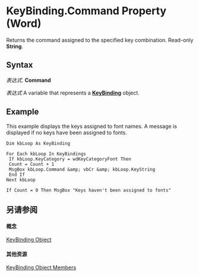 
# KeyBinding.Command Property (Word)

Returns the command assigned to the specified key combination. Read-only  **String**.


## Syntax

 _表达式_. **Command**

 _表达式_ A variable that represents a **[KeyBinding](0f691196-76ef-135d-a8c9-b2fb9f9ac695.md)** object.


## Example

This example displays the keys assigned to font names. A message is displayed if no keys have been assigned to fonts.


```
Dim kbLoop As KeyBinding 
 
For Each kbLoop In KeyBindings 
 If kbLoop.KeyCategory = wdKeyCategoryFont Then 
 Count = Count + 1 
 MsgBox kbLoop.Command &amp; vbCr &amp; kbLoop.KeyString 
 End If 
Next kbLoop 
 
If Count = 0 Then MsgBox "Keys haven't been assigned to fonts"
```


## 另请参阅


#### 概念


[KeyBinding Object](0f691196-76ef-135d-a8c9-b2fb9f9ac695.md)
#### 其他资源


[KeyBinding Object Members](http://msdn.microsoft.com/library/ff0776e1-3695-a392-992b-9d5a772449dc%28Office.15%29.aspx)